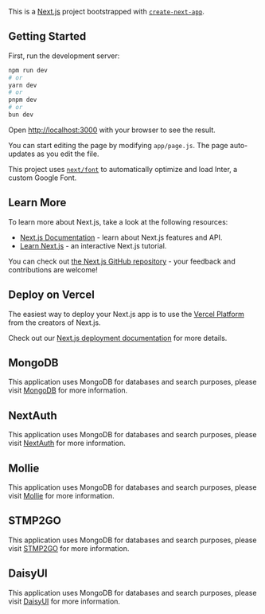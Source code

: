 This is a [Next.js](https://nextjs.org/) project bootstrapped with [`create-next-app`](https://github.com/vercel/next.js/tree/canary/packages/create-next-app).

## Getting Started

First, run the development server:

```bash
npm run dev
# or
yarn dev
# or
pnpm dev
# or
bun dev
```

Open [http://localhost:3000](http://localhost:3000) with your browser to see the result.

You can start editing the page by modifying `app/page.js`. The page auto-updates as you edit the file.

This project uses [`next/font`](https://nextjs.org/docs/basic-features/font-optimization) to automatically optimize and load Inter, a custom Google Font.

## Learn More

To learn more about Next.js, take a look at the following resources:

- [Next.js Documentation](https://nextjs.org/docs) - learn about Next.js features and API.
- [Learn Next.js](https://nextjs.org/learn) - an interactive Next.js tutorial.

You can check out [the Next.js GitHub repository](https://github.com/vercel/next.js/) - your feedback and contributions are welcome!

## Deploy on Vercel

The easiest way to deploy your Next.js app is to use the [Vercel Platform](https://vercel.com/new?utm_medium=default-template&filter=next.js&utm_source=create-next-app&utm_campaign=create-next-app-readme) from the creators of Next.js.

Check out our [Next.js deployment documentation](https://nextjs.org/docs/deployment) for more details.

## MongoDB

This application uses MongoDB for databases and search purposes, please visit [MongoDB](https://www.mongodb.com/) for more information. 

## NextAuth

This application uses MongoDB for databases and search purposes, please visit [NextAuth](https://next-auth.js.org/) for more information. 

## Mollie

This application uses MongoDB for databases and search purposes, please visit [Mollie](https://mollie.com/) for more information. 

## STMP2GO

This application uses MongoDB for databases and search purposes, please visit [STMP2GO](https://smtp2go.com/) for more information. 

## DaisyUI

This application uses MongoDB for databases and search purposes, please visit [DaisyUI](https://daisyui.com/) for more information. 



